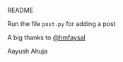 README

Run the file `post.py` for adding a post

A big thanks to [@hmfaysal](https://twitter.com/hmfaysal)

Aayush Ahuja